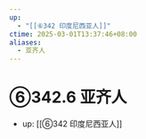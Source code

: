 ```yaml
---
up:
  - "[[⑥342 印度尼西亚人]]"
ctime: 2025-03-01T13:37:46+08:00
aliases:
  - 亚齐人
---
```


# ⑥342.6 亚齐人

- up: [[⑥342 印度尼西亚人]]
